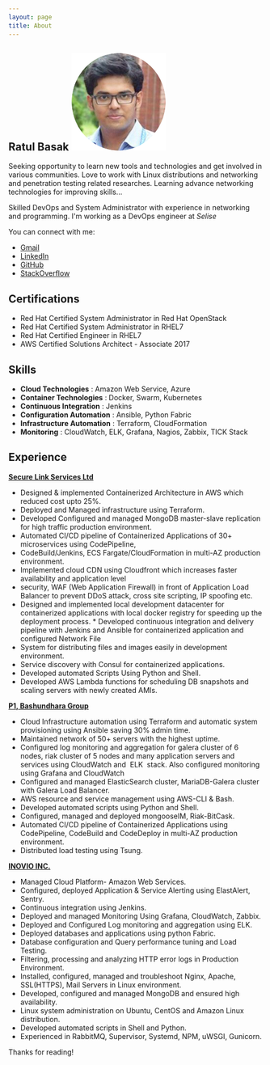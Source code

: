 ```yaml
---
layout: page
title: About
---
```


## Ratul Basak                           ![](/public/cutmypic.png)                    

<p class="message">
  Seeking opportunity to learn new tools and technologies and get involved in various communities. Love to work with Linux distributions and networking and penetration testing related researches. Learning advance networking technologies for improving skills...
</p>

Skilled DevOps and System Administrator with experience in networking and programming. I'm working as a DevOps engineer at *Selise*

You can connect with me:

* [Gmail](ratulbasak93@gmail.com)
* [LinkedIn](http://www.linkedin.com/in/ratul-basak)
* [GitHub](https://github.com/ratulbasak)
* [StackOverflow](https://stackoverflow.com/users/8799395/ratul-basak)



## Certifications

* Red Hat Certified System Administrator in Red Hat OpenStack
* Red Hat Certified System Administrator in RHEL7
* Red Hat Certified Engineer in RHEL7
* AWS Certified Solutions Architect - Associate 2017



## Skills

* **Cloud Technologies** : Amazon Web Service, Azure
* **Container Technologies** : Docker, Swarm, Kubernetes
* **Continuous Integration** : Jenkins
* **Configuration Automation** : Ansible, Python Fabric
* **Infrastructure Automation** : Terraform, CloudFormation
* **Monitoring** :​ CloudWatch, ELK, Grafana, Nagios, Zabbix, TICK Stack


## Experience

[**Secure Link Services Ltd**](https://selise.ch)
* Designed & implemented Containerized Architecture in AWS which reduced cost upto 25%.
* Deployed and Managed infrastructure using Terraform.
* Developed Configured and managed MongoDB master-slave replication for high traffic production environment.
* Automated CI/CD pipeline of Containerized Applications of 30+ microservices using CodePipeline,
* CodeBuild/Jenkins, ECS Fargate/CloudFormation in multi-AZ production environment.
* Implemented cloud CDN using Cloudfront which increases faster availability and application level
* security, WAF (Web Application Firewall) in front of Application Load Balancer to prevent DDoS attack, cross site scripting, IP spoofing etc.
* Designed and implemented local development datacenter for containerized applications with local docker registry for speeding up the deployment process. * Developed continuous integration and delivery pipeline with Jenkins and Ansible for containerized application and configured Network File
* System for distributing files and images easily in development environment.
* Service discovery with Consul for containerized applications.
* Developed automated Scripts Using Python and Shell.
* Developed AWS Lambda functions for scheduling DB snapshots and scaling servers with newly created AMIs.


[**P1​, Bashundhara Group**](http://gagagugu.com/)
* Cloud Infrastructure automation using Terraform and automatic system provisioning using Ansible saving 30% admin time.
* Maintained network of 50+ servers with the highest uptime.
* Configured log monitoring and aggregation for galera cluster of 6 nodes, riak cluster of 5 nodes and many application servers and services using CloudWatch and ​ ELK ​ stack. Also configured monitoring using Grafana and CloudWatch
* Configured and managed ElasticSearch cluster, MariaDB-Galera cluster with Galera Load Balancer.
* AWS resource and service management using AWS-CLI & Bash.
* Developed automated scripts using Python and Shell.
* Configured, managed and deployed mongooseIM, Riak-BitCask.
* Automated CI/CD pipeline of Containerized Applications using CodePipeline, CodeBuild and CodeDeploy in multi-AZ production environment.
* Distributed load testing using Tsung.


[**INOVIO INC.**](https://inov.io/)
* Managed Cloud Platform- Amazon Web Services.
* Configured, deployed Application & Service Alerting using ElastAlert, Sentry.
* Continuous integration using Jenkins.
* Deployed and managed Monitoring Using Grafana, CloudWatch, Zabbix.
* Deployed and Configured Log monitoring and aggregation using ​ELK​ .
* Deployed databases and applications using python Fabric.
* Database configuration and Query performance tuning and Load Testing.
* Filtering, processing and analyzing HTTP error logs in Production Environment.
* Installed, configured, managed and troubleshoot Nginx, Apache, SSL(HTTPS), Mail Servers in Linux environment.
* Developed, configured and managed MongoDB and ensured high availability.
* Linux system administration on Ubuntu, CentOS and Amazon Linux distribution.
* Developed automated scripts in Shell and Python.
* Experienced in RabbitMQ, Supervisor, Systemd, NPM, uWSGI, Gunicorn.



Thanks for reading!
